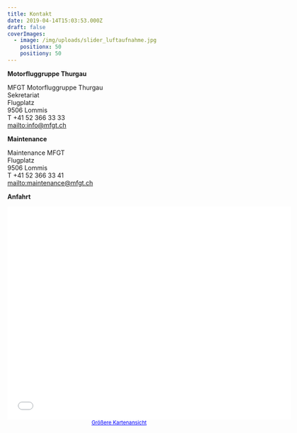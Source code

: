 ```yaml
---
title: Kontakt
date: 2019-04-14T15:03:53.000Z
draft: false
coverImages:
  - image: /img/uploads/slider_luftaufnahme.jpg
    positionx: 50
    positiony: 50
---
```

**Motorfluggruppe Thurgau**

MFGT Motorfluggruppe Thurgau\
Sekretariat\
Flugplatz\
9506 Lommis \
T +41 52 366 33 33\
<mailto:info@mfgt.ch>

**Maintenance**

Maintenance MFGT\
Flugplatz\
9506 Lommis\
T +41 52 366 33 41\
<mailto:maintenance@mfgt.ch>

**Anfahrt**

<center><iframe width="640" height="480" frameborder="0" scrolling="no" marginheight="0" marginwidth="0" src="//maps.google.ch/maps?f=q&amp;source=s_q&amp;hl=de&amp;geocode=&amp;q=Flugplatz+Lommis&amp;aq=&amp;sll=47.565407,9.002609&amp;sspn=0.373892,0.617294&amp;ie=UTF8&amp;hq=&amp;hnear=Flugplatz,+9506+Lommis,+Thurgau&amp;t=m&amp;ll=47.551506,9.008789&amp;spn=0.444898,0.878906&amp;z=10&amp;output=embed"></iframe><br /><small><a href="http://maps.google.ch/maps?f=q&amp;source=embed&amp;hl=de&amp;geocode=&amp;q=Flugplatz+Lommis&amp;aq=&amp;sll=47.565407,9.002609&amp;sspn=0.373892,0.617294&amp;ie=UTF8&amp;hq=&amp;hnear=Flugplatz,+9506+Lommis,+Thurgau&amp;t=m&amp;ll=47.551506,9.008789&amp;spn=0.444898,0.878906&amp;z=10" style="color:#0000FF;text-align:left">Größere Kartenansicht</a></small></center>
